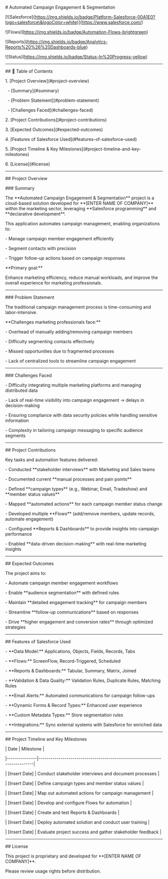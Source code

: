 \# Automated Campaign Engagement \& Segmentation



\[!\[Salesforce](https://img.shields.io/badge/Platform-Salesforce-00A1E0?logo=salesforce\&logoColor=white)](https://www.salesforce.com/)

!\[Flows](https://img.shields.io/badge/Automation-Flows-brightgreen)

!\[Reports](https://img.shields.io/badge/Analytics-Reports%20%26%20Dashboards-blue)

!\[Status](https://img.shields.io/badge/Status-In%20Progress-yellow)



---



\## 📖 Table of Contents

1\. \[Project Overview](#project-overview)

&nbsp;  - \[Summary](#summary)

&nbsp;  - \[Problem Statement](#problem-statement)

&nbsp;  - \[Challenges Faced](#challenges-faced)

2\. \[Project Contributions](#project-contributions)

3\. \[Expected Outcomes](#expected-outcomes)

4\. \[Features of Salesforce Used](#features-of-salesforce-used)

5\. \[Project Timeline \& Key Milestones](#project-timeline-and-key-milestones)

6\. \[License](#license)



---



\## Project Overview



\### Summary

The \*\*Automated Campaign Engagement \& Segmentation\*\* project is a cloud-based solution developed for \*\*\[ENTER NAME OF COMPANY]\*\* within the marketing sector, leveraging \*\*Salesforce programming\*\* and \*\*declarative development\*\*.  



This application automates campaign management, enabling organizations to:  

\- Manage campaign member engagement efficiently  

\- Segment contacts with precision  

\- Trigger follow-up actions based on campaign responses  



\*\*Primary goal:\*\*  

Enhance marketing efficiency, reduce manual workloads, and improve the overall experience for marketing professionals.  



---



\### Problem Statement

The traditional campaign management process is time-consuming and labor-intensive.  



\*\*Challenges marketing professionals face:\*\*

\- Overhead of manually adding/removing campaign members  

\- Difficulty segmenting contacts effectively  

\- Missed opportunities due to fragmented processes  

\- Lack of centralized tools to streamline campaign engagement  



---



\### Challenges Faced

\- Difficulty integrating multiple marketing platforms and managing distributed data  

\- Lack of real-time visibility into campaign engagement → delays in decision-making  

\- Ensuring compliance with data security policies while handling sensitive information  

\- Complexity in tailoring campaign messaging to specific audience segments  



---



\## Project Contributions

Key tasks and automation features delivered:  

\- Conducted \*\*stakeholder interviews\*\* with Marketing and Sales teams  

\- Documented current \*\*manual processes and pain points\*\*  

\- Defined \*\*campaign types\*\* (e.g., Webinar, Email, Tradeshow) and \*\*member status values\*\*  

\- Mapped \*\*automated actions\*\* for each campaign member status change  

\- Developed multiple \*\*Flows\*\* (add/remove members, update records, automate engagement)  

\- Configured \*\*Reports \& Dashboards\*\* to provide insights into campaign performance  

\- Enabled \*\*data-driven decision-making\*\* with real-time marketing insights  



---



\## Expected Outcomes

The project aims to:  

\- Automate campaign member engagement workflows  

\- Enable \*\*audience segmentation\*\* with defined rules  

\- Maintain \*\*detailed engagement tracking\*\* for campaign members  

\- Streamline \*\*follow-up communications\*\* based on responses  

\- Drive \*\*higher engagement and conversion rates\*\* through optimized strategies  



---



\## Features of Salesforce Used

\- \*\*Data Model:\*\* Applications, Objects, Fields, Records, Tabs  

\- \*\*Flows:\*\* ScreenFlow, Record-Triggered, Scheduled  

\- \*\*Reports \& Dashboards:\*\* Tabular, Summary, Matrix, Joined  

\- \*\*Validation \& Data Quality:\*\* Validation Rules, Duplicate Rules, Matching Rules  

\- \*\*Email Alerts:\*\* Automated communications for campaign follow-ups  

\- \*\*Dynamic Forms \& Record Types:\*\* Enhanced user experience  

\- \*\*Custom Metadata Types:\*\* Store segmentation rules  

\- \*\*Integrations:\*\* Sync external systems with Salesforce for enriched data  



---



\## Project Timeline and Key Milestones

| Date          | Milestone                                                                 |

|---------------|---------------------------------------------------------------------------|

| \[Insert Date] | Conduct stakeholder interviews and document processes                     |

| \[Insert Date] | Define campaign types and member status values                            |

| \[Insert Date] | Map out automated actions for campaign management                         |

| \[Insert Date] | Develop and configure Flows for automation                                |

| \[Insert Date] | Create and test Reports \& Dashboards                                      |

| \[Insert Date] | Deploy automated solution and conduct user training                       |

| \[Insert Date] | Evaluate project success and gather stakeholder feedback                  |



---



\## License

This project is proprietary and developed for \*\*\[ENTER NAME OF COMPANY]\*\*.  

Please review usage rights before distribution.



